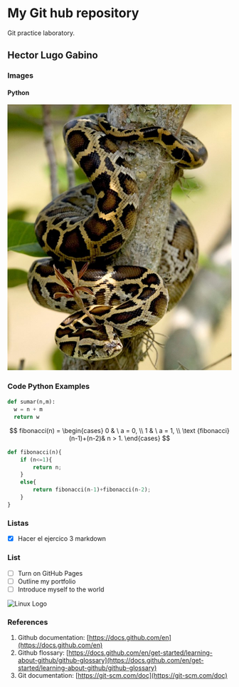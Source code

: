 # My Git hub repository

Git practice laboratory.

## Hector Lugo Gabino

### Images
#### Python
![python](https://raw.githubusercontent.com/Hector-lg/git-lab/main/Burmesepythoncropped.jpg)

### Code Python Examples
```python
def sumar(n,m):
  w = n + m
  return w
```
$$
fibonacci(n) = 
\begin{cases} 
0 & \ a = 0, \\
1 & \ a = 1, \\  
\text {fibonacci} (n-1)+(n-2)&  n > 1. 
\end{cases}
$$
```python
def fibonacci(n){
    if (n<=1){
        return n;
    }
    else{
        return fibonacci(n-1)+fibonacci(n-2);
    }
}
```


### Listas 
- [x] Hacer el ejercico 3 markdown

### List
- [ ] Turn on GitHub Pages
- [ ] Outline my portfolio
- [ ] Introduce myself to the world

![Linux Logo](https://static.vecteezy.com/system/resources/previews/019/899/948/non_2x/linux-logo-penguin-symbol-black-design-free-png.png)

### References
1. Github documentation: [https://docs.github.com/en](https://docs.github.com/en)
2. Github flossary: [https://docs.github.com/en/get-started/learning-about-github/github-glossary](https://docs.github.com/en/get-started/learning-about-github/github-glossary)
3. Git documentation: [https://git-scm.com/doc](https://git-scm.com/doc)
